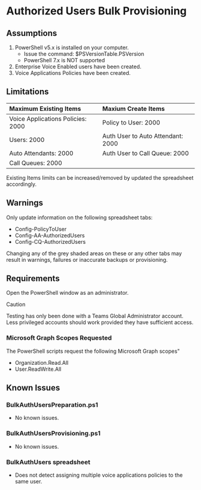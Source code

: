 # Authorized Users Bulk Provisioning

## Assumptions

1.	PowerShell v5.x is installed on your computer.
    - Issue the command: $PSVersionTable.PSVersion
    - PowerShell 7.x is NOT supported
1.	Enterprise Voice Enabled users have been created.
1.	Voice Applications Policies have been created.

## Limitations

| Maximum Existing Items            | Maxium Create Items               |
|:----------------------------------|:----------------------------------|
| Voice Applications Policies: 2000 | Policy to User: 2000              |
| Users: 2000                       | Auth User to Auto Attendant: 2000 |
| Auto Attendants: 2000             | Auth User to Call Queue: 2000     |
| Call Queues: 2000                 |                       |

Existing Items limits can be increased/removed by updated the spreadsheet accordingly.

## Warnings

Only update information on the following spreadsheet tabs:
  - Config-PolicyToUser
  - Config-AA-AuthorizedUsers
  - Config-CQ-AuthorizedUsers
  
Changing any of the grey shaded areas on these or any other tabs may result in warnings, failures or inaccurate backups or provisioning.

## Requirements

Open the PowerShell window as an administrator.

>[!CAUTION]
>Testing has only been done with a Teams Global Administrator account.  Less privileged accounts should work provided they have sufficient access.  

### Microsoft Graph Scopes Requested

The PowerShell scripts request the following Microsoft Graph scopes"
  - Organization.Read.All
  - User.ReadWrite.All

## Known Issues

### BulkAuthUsersPreparation.ps1

- No known issues.

### BulkAuthUsersProvisioning.ps1

- No known issues.

### BulkAuthUsers spreadsheet

- Does not detect assigning multiple voice applications policies to the same user.

